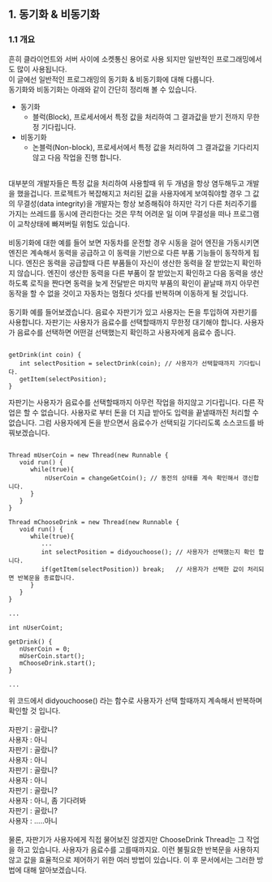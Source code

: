 ## 1. 동기화 & 비동기화
### 1.1 개요
흔히 클라이언트와 서버 사이에 소켓통신 용어로 사용 되지만 일반적인 프로그래밍에서도 많이 사용됩니다.<br>
이 글에선 일반적인 프로그래밍의 동기화 & 비동기화에 대해 다룹니다. <br>
동기화와 비동기화는 아래와 같이 간단히 정리해 볼 수 있습니다. <br>
* 동기화
  * 블럭(Block), 프로세서에서 특정 값을 처리하여 그 결과값을 받기 전까지 무한정 기다립니다. 
* 비동기화
  * 논블럭(Non-block), 프로세서에서 특정 값을 처리하여 그 결과값을 기다리지 않고 다음 작업을 진행 합니다.
<br>
대부분의 개발자들은 특정 값을 처리하여 사용할때 위 두 개념을 항상 염두해두고 개발을 했을겁니다. 프로젝트가 복잡해지고 처리된 값을 사용자에게 보여줘야할 경우 그 값의 무결성(data integrity)을 개발자는 항상 보증해줘야 하지만 각기 다른 처리주기를 가지는 쓰레드를 동시에 관리한다는 것은 무척 어려운 일 이며 무결성을 떠나 프로그램이 교착상태에 빠져버릴 위험도 있습니다.
<br><br>
비동기화에 대한 예를 들어 보면 자동차를 운전할 경우 시동을 걸어 엔진을 가동시키면 엔진은 계속해서 동력을 공급하고 이 동력을 기반으로 다른 부품 기능들이 동작하게 됩니다. 엔진은 동력을 공급할때 다른 부품들이 자신이 생산한 동력을 잘 받았는지 확인하지 않습니다. 엔진이 생산한 동력을 다른 부품이 잘 받았는지 확인하고 다음 동력을 생산하도록 로직을 짠다면 동력을 늦게 전달받은 마지막 부품의 확인이 끝날때 까지 아무런 동작을 할 수 없을 것이고 자동차는 멈췄다 섯다를 반복하며 이동하게 될 것입니다.  
<br><br>
동기화 예를 들어보겠습니다. 음료수 자판기가 있고 사용자는 돈을 투입하여 자판기를 사용합니다. 자판기는 사용자가 음료수를 선택할때까지 무한정 대기해야 합니다. 사용자가 음료수를 선택하면 어떤걸 선택했는지 확인하고 사용자에게 음료수 줍니다.

<pre><code>
getDrink(int coin) {
   int selectPosition = selectDrink(coin); // 사용자가 선택할때까지 기다립니다.
   getItem(selectPosition);
}
</pre></code>

자판기는 사용자가 음료수를 선택할때까지 아무런 작업을 하지않고 기다립니다. 다른 작업은 할 수 없습니다. 사용자로 부터 돈을 더 지급 받아도 입력을 끝낼때까진 처리할 수 없습니다. 그럼 사용자에게 돈을 받으면서 음료수가 선택되길 기다리도록 소스코드를 바꿔보겠습니다. 

<pre><code>
Thread mUserCoin = new Thread(new Runnable {
   void run() {
      while(true){
          nUserCoin = changeGetCoin(); // 동전의 상태를 계속 확인해서 갱신합니다.
      }
   }
}

Thread mChooseDrink = new Thread(new Runnable {
   void run() {
      while(true){
         ...
         int selectPosition = didyouchoose(); // 사용자가 선택했는지 확인 합니다.
         if(getItem(selectPosition)) break;   // 사용자가 선택한 값이 처리되면 반복문을 종료합니다.
      }
   }
}

...

int nUserCoint;

getDrink() {
   nUserCoin = 0;
   mUserCoin.start();
   mChooseDrink.start();
}

...
</pre></code>

위 코드에서 didyouchoose() 라는 함수로 사용자가 선택 할때까지 계속해서 반복하며 확인할 것 입니다. <br>
<br>
자판기 : 골랐니?<br>
사용자 : 아니<br>
자판기 : 골랐니?<br>
사용자 : 아니<br>
자판기 : 골랐니?<br>
사용자 : 아니<br>
자판기 : 골랐니?<br>
사용자 : 아니, 좀 기다려봐<br>
자판기 : 골랐니?<br>
사용자 : .....아니<br>
<br>
물론, 자판기가 사용자에게 직접 물어보진 않겠지만 ChooseDrink Thread는 그 작업을 하고 있습니다. 사용자가 음료수를 고를때까지요. 이런 불필요한 반복문을 사용하지 않고 값을 효율적으로 제어하기 위한 여러 방법이 있습니다. 이 후 문서에서는 그러한 방법에 대해 알아보겠습니다.<br>
